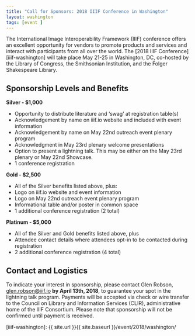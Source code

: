 ```yaml
---
title: "Call for Sponsors: 2018 IIIF Conference in Washington"
layout: washington
tags: [event ]
---
```


The International Image Interoperability Framework (IIIF) conference offers an excellent opportunity for vendors to promote products and services and interact with participants from all over the world. The [2018 IIIF Conference][iiif-washington] will take place May 21-25 in Washington, DC, co-hosted by the Library of Congress, the Smithsonian Institution, and the Folger Shakespeare Library.

## Sponsorship Levels and Benefits

**Silver - $1,000**

 * Opportunity to distribute literature and ‘swag’ at registration table(s)
 * Acknowledgement by name on iiif.io website and included with event information
 * Acknowledgement by name on May 22nd outreach event plenary program
 * Acknowledgment in May 23rd plenary welcome presentations
 * Option to present a lightning talk. This may be either on the May 23rd plenary or May 22nd Showcase.
 * 1 conference registration

**Gold - $2,500**

 * All of the Silver benefits listed above, plus:
 * Logo on iiif.io website and event information
 * Logo on May 22nd outreach event plenary program
 * Informational table and/or poster in common space
 * 1 additional conference registration (2 total)

**Platinum - $5,000**

 * All of the Silver and Gold benefits listed above, plus
 * Attendee contact details where attendees opt-in to be contacted during registration
 * 2 additional conference registration (4 total)

## Contact and Logistics

To indicate your interest in sponsorship, please contact Glen Robson, glen.robson@iiif.io **by April 13th, 2018**, to guarantee your spot in the lightning talk program. Payments will be accepted via check or wire transfer to the Council on Library and Information Services (CLIR), administrative home of the IIIF Consortium. Please note that sponsorship will not be confirmed until payment is received.

[iiif-washington]: {{ site.url }}{{ site.baseurl }}/event/2018/washington/
